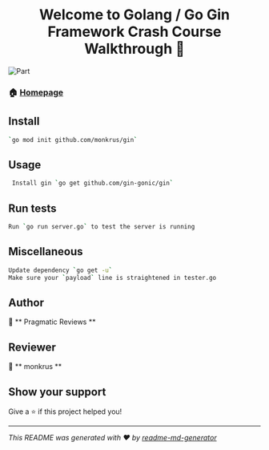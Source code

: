 <h1 align="center">Welcome to Golang / Go Gin Framework Crash Course   Walkthrough 👋</h1>
<p>
  <img alt="Part" src="https://img.shields.io/badge/version-01-blue.svg?cacheSeconds=2592000" />
</p>

### 🏠 [Homepage](https://www.youtube.com/watch?v=Ypwv1mFZ5vU&t=21s)

## Install
```sh
`go mod init github.com/monkrus/gin`
```

## Usage
```sh
 Install gin `go get github.com/gin-gonic/gin`
```

## Run tests
```sh
Run `go run server.go` to test the server is running
```

## Miscellaneous
```sh
Update dependency `go get -u`
Make sure your `payload` line is straightened in tester.go
```


## Author
👤 ** Pragmatic Reviews **


## Reviewer
👤 ** monkrus **


## Show your support
Give a ⭐️ if this project helped you!

***
_This README was generated with ❤️ by [readme-md-generator](https://github.com/kefranabg/readme-md-generator)_
